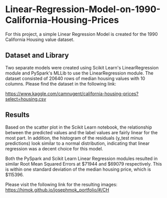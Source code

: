 # Linear-Regression-Model-on-1990-California-Housing-Prices

For this project, a simple Linear Regression Model is created for the 1990 California Housing value dataset. 

## Dataset and Library
Two separate models were created using Scikit Learn's LinearRegression module and PySpark's MLLib to use the LinearRegression module.
The dataset consisted of 20640 rows of median housing values with 10 columns.
Please find the dataset in the following link: 

https://www.kaggle.com/camnugent/california-housing-prices?select=housing.csv

## Results
Based on the scatter plot in the Scikit Learn notebook, the relationship between the predicted values and the label values are fairly linear for the most part. In addition, the histogram of the residuals (y_test minus predictions) look similar to a normal distribution, indicating that linear regression was a decent choice for this model.

Both the PySpark and Scikit Learn Linear Regression modules resulted in similar Root Mean Squared Errors at $71944 and $69079 respectively. This is within one standard deviation of the median housing price, which is $115396.

Please visit the following link for the resulting images: https://hjmok.github.io/josephmok_portfolio/#/CH
